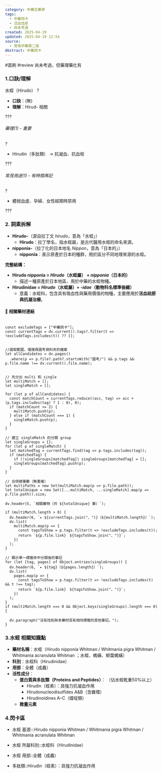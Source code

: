 ```yaml
---
category: 中藥生藥學
tags:
  - 中藥詞卡
  - 活血怯瘀
  - 尚未考過
created: 2025-04-19
updated: 2025-04-19 12:54
source:
  - 常用中藥第二版
Abstract: 中藥詞卡
---
```


#首刷 #review
尚未考過，但藥理藥化有
### 1.口訣/理解
水蛭（Hirudo）
?
- **口訣**：(無)
- **理解**：Hirud- 相關

???

###### 藥理(1) - 重要
?
- Hirudin（多肽類） → 抗凝血、抗血栓

???


###### 常見用途(1) - 有時間再記
?
- 體弱血虛、孕婦、女性經期時禁用

???




### 2. 詞素拆解  
- **Hirudo-**（源自拉丁文 *hirudo*，意為「水蛭」）  
  - **Hirudo**：拉丁學名，指水蛭屬，是古代醫用水蛭的命名來源。  
- **nipponia-**（拉丁化的日本地名 *Nippon*，意為「日本的」）  
  - **nipponia**：表示原產於日本的種群，用於區分不同地理來源的水蛭。  

**完整結構：**  
- **Hirudo nipponia = *Hirudo*（水蛭屬） + *nipponia*（日本的）**  
  - 描述一種原產於日本地區、用於中藥的水蛭物種。  
- **Hirudinidae = *Hirudo*（水蛭屬）+ *-idae*（動物科名標準後綴）**  
  - 意義：水蛭科，包含具有吸血性與藥用價值的物種，主要應用於**活血祛瘀與抗凝治療**。



#### 📌 相關藥材連結

```dataviewjs

const excludeTags = ["中藥詞卡"];
const currentTags = dv.current().tags?.filter(t => !excludeTags.includes(t)) ?? [];


//選取範圍，僅搜尋國考資料夾的檔案
let allCandidates = dv.pages()
  .where(p => p.file?.path?.startsWith("國考/") && p.tags && p.file.name !== dv.current().file.name);


// 先分出 multi 和 single
let multiMatch = [];
let singleMatch = [];

for (let p of allCandidates) {
  const matchCount = currentTags.reduce((acc, tag) => acc + (p.tags.includes(tag) ? 1 : 0), 0);
  if (matchCount >= 2) {
    multiMatch.push(p);
  } else if (matchCount === 1) {
    singleMatch.push(p);
  }
}

// 建立 singleMatch 的分類 group
let singleGroups = {};
for (let p of singleMatch) {
  let matchedTag = currentTags.find(tag => p.tags.includes(tag));
  if (matchedTag) {
    if (!singleGroups[matchedTag]) singleGroups[matchedTag] = [];
    singleGroups[matchedTag].push(p);
  }
}

// 合併總筆數（無重複）
let multiPaths = new Set(multiMatch.map(p => p.file.path));
let totalUnique = new Set([...multiMatch, ...singleMatch].map(p => p.file.path)).size;

dv.header(5, `相關藥物（共 ${totalUnique} 筆）`);

if (multiMatch.length > 0) {
  dv.header(6, `▸ ${currentTags.join("、")}（${multiMatch.length}）`);
  dv.list(
    multiMatch.map(p => {
      const tagsToShow = p.tags.filter(t => !excludeTags.includes(t));
      return `${p.file.link}　${tagsToShow.join("、")}`;
    })
  );
}

// 顯示單一標籤命中分類後的筆記
for (let [tag, pages] of Object.entries(singleGroups)) {
  dv.header(6, `▸ ${tag}（${pages.length}）`);
  dv.list(
    pages.map(p => {
      const tagsToShow = p.tags.filter(t => !excludeTags.includes(t) && t !== tag);
      return `${p.file.link}　${tagsToShow.join("、")}`;
    })
  );
}
if (multiMatch.length === 0 && Object.keys(singleGroups).length === 0) {

  dv.paragraph("沒有找到與本藥材具有相同標籤的其他筆記。");
}
````

### 3.水蛭 相關知識點
- **藥材名稱**：水蛭（Hirudo nipponia Whitman / Whitmania pigra Whitman / Whitmania acranulata Whitman ；水蛭、螞蟥、柳葉螞蟥）
- **科別**：水蛭科（Hirudinidae）  
- **用部**：全體（成蟲）  
- **活性成分**：  
  - **蛋白質與多肽類（Proteins and Peptides）**：  （佔水蛭乾重50%以上）
    - Hirudin（蛭素）：具強力抗凝血作用  
    - Hirudonucleodisulfides A&B（含雜環）  
    - Hirudinoidines A–C（蝶啶類）   
  - **微量元素**


### 4.閃卡區

- 水蛭 基源:::Hirudo nipponia Whitman / Whitmania pigra Whitman / Whitmania acranulata Whitman
- 水蛭 所屬科別::水蛭科（Hirudinidae）
- 水蛭 用部::全體（成蟲）


- 多肽類::Hirudin（蛭素）：具強力抗凝血作用  
